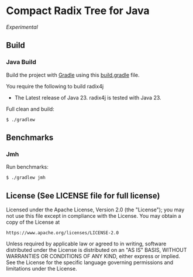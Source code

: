 Compact Radix Tree for Java
===========================

_Experimental_

Build
-----

### Java Build

Build the project with [Gradle](http://gradle.org/) using this [build.gradle](https://github.com/fredrikjdahlberg/fixdec4j/blob/main/build.gradle) file.

You require the following to build radix4j

* The Latest release of Java 23. radix4j is tested with Java 23.

Full clean and build:

    $ ./gradlew

Benchmarks
----------

### Jmh

Run benchmarks:

    $ ./gradlew jmh

License (See LICENSE file for full license)
-------------------------------------------

Licensed under the Apache License, Version 2.0 (the "License"); you may not use this file except in compliance with the License. You may obtain a copy of the License at

    https://www.apache.org/licenses/LICENSE-2.0

Unless required by applicable law or agreed to in writing, software distributed under the License is distributed on an "AS IS" BASIS, WITHOUT WARRANTIES OR CONDITIONS OF ANY KIND, either express or implied. See the License for the specific language governing permissions and limitations under the License.
